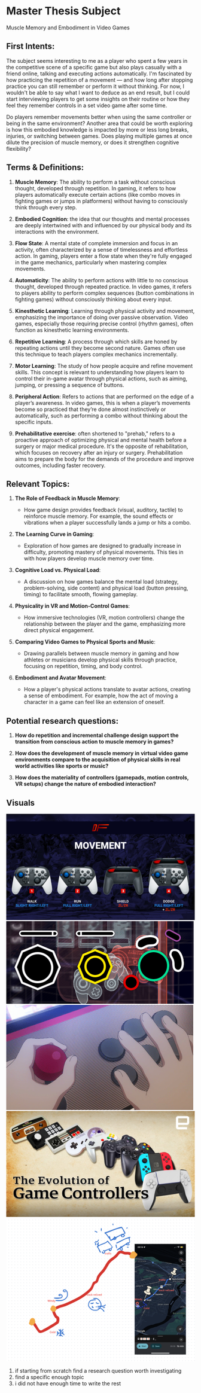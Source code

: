 # Master Thesis Subject
Muscle Memory and Embodiment in Video Games

## First Intents:
The subject seems interesting to me as a player who spent a few years in the competitive scene of a specific game but also plays casually with a friend online, talking and executing actions automatically. I'm fascinated by how practicing the repetition of a movement — and how long after stopping practice you can still remember or perform it without thinking. For now, I wouldn't be able to say what I want to deduce as an end result, but I could start interviewing players to get some insights on their routine or how they feel they remember controls in a set video game after some time.

Do players remember movements better when using the same controller or being in the same environment? Another area that could be worth exploring is how this embodied knowledge is impacted by more or less long breaks, injuries, or switching between games. Does playing multiple games at once dilute the precision of muscle memory, or does it strengthen cognitive flexibility?



## Terms & Definitions:

1. **Muscle Memory**: The ability to perform a task without conscious thought, developed through repetition. In gaming, it refers to how players automatically execute certain actions (like combo moves in fighting games or jumps in platformers) without having to consciously think through every step.

2. **Embodied Cognition**: the idea that our thoughts and mental processes are deeply intertwined with and influenced by our physical body and its interactions with the environment.

3. **Flow State**: A mental state of complete immersion and focus in an activity, often characterized by a sense of timelessness and effortless action. In gaming, players enter a flow state when they're fully engaged in the game mechanics, particularly when mastering complex movements.

4. **Automaticity**: The ability to perform actions with little to no conscious thought, developed through repeated practice. In video games, it refers to players ability to perform complex sequences (button combinations in fighting games) without consciously thinking about every input.

5. **Kinesthetic Learning**: Learning through physical activity and movement, emphasizing the importance of doing over passive observation. Video games, especially those requiring precise control (rhythm games), often function as kinesthetic learning environments.

6. **Repetitive Learning**: A process through which skills are honed by repeating actions until they become second nature. Games often use this technique to teach players complex mechanics incrementally.

7. **Motor Learning**: The study of how people acquire and refine movement skills. This concept is relevant to understanding how players learn to control their in-game avatar through physical actions, such as aiming, jumping, or pressing a sequence of buttons.

8. **Peripheral Action**: Refers to actions that are performed on the edge of a player’s awareness. In video games, this is when a player’s movements become so practiced that they’re done almost instinctively or automatically, such as performing a combo without thinking about the specific inputs.

9. **Prehabilitative exercise**: often shortened to "prehab," refers to a proactive approach of optimizing physical and mental health before a surgery or major medical procedure. It's the opposite of rehabilitation, which focuses on recovery after an injury or surgery. Prehabilitation aims to prepare the body for the demands of the procedure and improve outcomes, including faster recovery.



## Relevant Topics:

1. **The Role of Feedback in Muscle Memory**:
   - How game design provides feedback (visual, auditory, tactile) to reinforce muscle memory. For example, the sound effects or vibrations when a player successfully lands a jump or hits a combo.

2. **The Learning Curve in Gaming**:
   - Exploration of how games are designed to gradually increase in difficulty, promoting mastery of physical movements. This ties in with how players develop muscle memory over time.

3. **Cognitive Load vs. Physical Load**:
   - A discussion on how games balance the mental load (strategy, problem-solving, side content) and physical load (button pressing, timing) to facilitate smooth, flowing gameplay.

4. **Physicality in VR and Motion-Control Games**:
   - How immersive technologies (VR, motion controllers) change the relationship between the player and the game, emphasizing more direct physical engagement.

5. **Comparing Video Games to Physical Sports and Music**:
   - Drawing parallels between muscle memory in gaming and how athletes or musicians develop physical skills through practice, focusing on repetition, timing, and body control.

6. **Embodiment and Avatar Movement**:
   - How a player's physical actions translate to avatar actions, creating a sense of embodiment. For example, how the act of moving a character in a game can feel like an extension of oneself.



## Potential research questions:

1. **How do repetition and incremental challenge design support the transition from conscious action to muscle memory in games?**

2. **How does the development of muscle memory in virtual video game environments compare to the acquisition of physical skills in real world activities like sports or music?**

3. **How does the materiality of controllers (gamepads, motion controls, VR setups) change the nature of embodied interaction?**




## Visuals

![Screenshot](./images/ab8db1f238ef97524444e867acafd7b373152a13.png)
![Screenshot](./images/VZWta8H.gif)
![Screenshot](./images/1*IFGxgTbtczBDDa_X8lRV8g.gif)
![Screenshot](./images/maxresdefault-2.jpg)
![Screenshot](./images/Screenshot%202025-04-28%20at%2009.08.39.png)



1. if starting from scratch find a research question worth investigating
2. find a specific enough topic 
3. i did not have enough time to write the rest